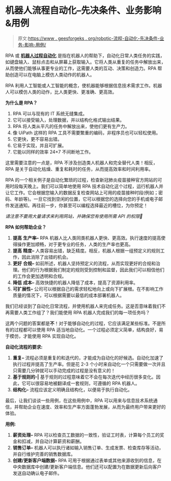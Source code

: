 # 机器人流程自动化–先决条件、业务影响&用例

> 原文:[https://www . geesforgeks . org/robotic-流程-自动化-先决条件-业务-影响-用例/](https://www.geeksforgeeks.org/robotic-process-automation-prerequisites-business-impact-use-cases/)

RPA 或 [**机器人过程自动化**](https://www.geeksforgeeks.org/robotics-process-automation-an-introduction/) 是指在机器人的帮助下，自动化日常人类任务的实践，如键盘输入、鼠标点击和从屏幕上获取输入。它将人类从重复的任务中解放出来，从而使他们能够从事更专业的工作，这需要人类的互动、决策和创造力。RPA 帮助创造可以在电脑上模仿人类动作的机器人。

RPA 利用人工智能或人工智能的概念，使机器能够根据信息技术需求工作。机器人可以模仿人类的动作，比人类更快、更准确、更高效。

**为什么是 RPA？**

1.  RPA 可以与现有的 IT 系统无缝集成。
2.  它可以接受输入，处理数据，并以结构化格式输出结果。
3.  RPA 将人类从平凡的任务中解放出来，使他们更有生产力。
4.  像 UiPath 这样的 RPA 工具不需要繁重的编码，非程序员也可以轻松使用。
5.  它更快，更不容易出错。
6.  它易于实现，并且可扩展。
7.  它能以同样的效率 24×7 不间断地工作。

这里需要注意的一点是，RPA 不涉及创造类人机器人和完全替代人类！相反，RPA 是关于自动化枯燥、重复和耗时的任务，从而提高效率和时间利用率。

RPA 的一个相关例子是自动化繁琐的过程，检查新冠肺炎疫苗接种官方网站的可用时段每天晚上。我们可以简单地使用 RPA 技术自动化这个过程，运行机器人并让它工作。它会根据您输入的数据反复检查网站上可用的疫苗接种时段(例如；密码、年龄等)。一旦它找到空闲的位置，它可以根据您的选择向您的手机或电子邮件发送通知。再往前一步，你甚至可以编程选择最近的槽位，为你预定！

*请注意不要用大量请求来利用网站，并确保您有使用所需 API 的权限🙂*

**RPA 如何帮助企业？**

1.  **提高** **生产率–**
    RPA 机器人比人类同类机器人更快、更高效。执行速度的提高使得操作更加顺畅，对于更专业的任务，人类的生产率也更高。
2.  **提高** **精度–**
    人类容易出错，缺乏精度。相反，机器人根据一组预定义的规则工作，因此消除了出错的机会。
3.  **更好** **合规–**
    如前所述，机器人坚持预定义的流程，从而实现更好的合规和治理。他们的行为根据我们制定的规则受到控制和监督，因此我们可以相信他们的工作会更加透明和合规。
4.  **降低** **成本–**
    高效快捷的机器人降低了成本，提高了资源利用率。
5.  **可扩展性–**
    公司可以根据自己的需求轻松地向上或向下扩展根。在不影响工作质量的情况下，可以根据需要以最低的成本部署机器人。

我们已经谈到了自动化日常流程，并使用机器人来完成任务。这是否意味着我们不再需要人类工作组了？我们能使用 RPA 机器人完成我们的每一项任务吗？

这两个问题的答案都是**不**！对于能够自动化的过程，它应该满足某些标准。不是所有的过程都可以使用 RPA 适当地自动化。一个过程必须定义简单，结构良好，易于模仿，才能使用 RPA 实现自动化。

**自动化流程的要求:**

1.  **重复–**
    流程必须是重复的和迭代的，才能成为自动化的好候选。自动化加速了执行过程并提高了生产率。但是花 2-3 个小时来自动化一个只需要做一次并且只需要几分钟就可以手动完成的过程是没有意义的！
2.  **基于规则的-|**
    基于规则的过程意味着它不会在每次迭代中经历很多变化。因此，它可以很容易地被翻译成一套规则，可遵循的 RPA 机器人。
3.  **结构化–**
    流程应该定义明确且结构化，以便易于执行自动化。

最后，让我们谈谈一些用例，在这些用例中，RPA 可以用来与信息技术系统通信，并帮助企业在速度、效率和生产率方面蓬勃发展，从而为最终用户带来更好的体验。

**用例:**

1.  **薪资处理–**
    RPA 可以检查员工数据的一致性，验证工时表，计算每个员工的奖金和扣减，并自动计算薪资和薪酬。
2.  **销售订单–**
    机器人可以执行诸如输入销售订单、生成发票、检查库存等活动，并自行维护完善的销售数据库。
3.  **创建/更新客户端数据–**
    RPA 可用于根据通过表单或其他来源收到的信息，在中央数据库中创建/更新客户端信息。他们还可以配置为在数据更新后向客户发送自动确认电子邮件。